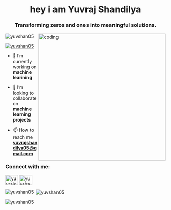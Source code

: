 <h1 align="center"> hey i am Yuvraj Shandilya</h1>
<h3 align="center">Transforming zeros and ones into meaningful solutions.</h3>
<img align="right" width=400 alt="coding" src=https://cdn.pixabay.com/photo/2016/11/19/22/52/coding-1841550_1280.jpg>

<p align="left"> <img src="https://komarev.com/ghpvc/?username=yuvshan05&label=Profile%20views&color=0e75b6&style=flat" alt="yuvshan05" /> </p>

<p align="left"> <a href="https://github.com/ryo-ma/github-profile-trophy"><img src="https://github-profile-trophy.vercel.app/?username=yuvshan05" alt="yuvshan05" /></a> </p>

- 🔭 I’m currently working on **machine learining**

- 👯 I’m looking to collaborate on **machine learning projects**

- 📫 How to reach me **yuvrajshandilya05@gmail.com**

<h3 align="left">Connect with me:</h3>
<p align="left">
<a href="https://twitter.com/yuvrajshandily4" target="blank"><img align="center" src="https://raw.githubusercontent.com/rahuldkjain/github-profile-readme-generator/master/src/images/icons/Social/twitter.svg" alt="yuvrajshandily4" height="30" width="40" /></a>
<a href="https://instagram.com/yuvshan05" target="blank"><img align="center" src="https://raw.githubusercontent.com/rahuldkjain/github-profile-readme-generator/master/src/images/icons/Social/instagram.svg" alt="yuvshan05" height="30" width="40" /></a>
</p>

<p><img align="left" src="https://github-readme-stats.vercel.app/api/top-langs?username=yuvshan05&show_icons=true&locale=en&layout=compact" alt="yuvshan05" /></p>

<p>&nbsp;<img align="center" src="https://github-readme-stats.vercel.app/api?username=yuvshan05&show_icons=true&locale=en" alt="yuvshan05" /></p>

<p><img align="center" src="https://github-readme-streak-stats.herokuapp.com/?user=yuvshan05&" alt="yuvshan05" /></p>

